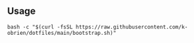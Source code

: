 Usage
-----

```shell
bash -c "$(curl -fsSL https://raw.githubusercontent.com/k-obrien/dotfiles/main/bootstrap.sh)"
```
